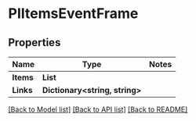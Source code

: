 # PIItemsEventFrame

## Properties
Name | Type | Notes
------------ | ------------- | -------------
**Items** | **List<PIEventFrame>**
**Links** | **Dictionary<string, string>**

[[Back to Model list]](../../README.md#documentation-for-models) [[Back to API list]](../../README.md#documentation-for-api-endpoints) [[Back to README]](../../README.md)
